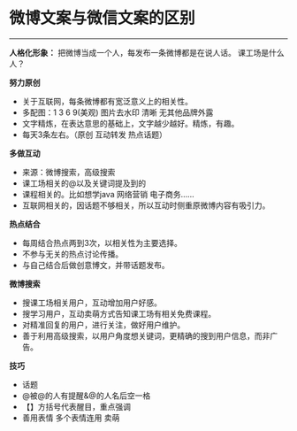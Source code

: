 # 微博文案与微信文案的区别
---
**人格化形象：** 把微博当成一个人，每发布一条微博都是在说人话。 课工场是什么人？

**努力原创**
- 关于互联网，每条微博都有宽泛意义上的相关性。
- 多配图：1 3 6 9(美观) 图片去水印 清晰 无其他品牌外露
- 文字精炼，在表达意思的基础上，文字越少越好。精炼，有趣。
- 每天3条左右。（原创 互动转发 热点话题）

**多做互动**
- 来源：微博搜索，高级搜索
- 课工场相关的@以及关键词提及到的
- 课程相关的。比如想学java 网络营销 电子商务……
- 互联网相关的，因话题不够相关，所以互动时侧重原微博内容有吸引力。

**热点结合**
- 每周结合热点两到3次，以相关性为主要选择。
- 不参与无关的热点讨论传播。
- 与自己结合后做创意博文，并带话题发布。

**微博搜索**
- 搜课工场相关用户，互动增加用户好感。
- 搜学习用户，互动卖萌方式告知课工场有相关免费课程。
- 对精准回复的用户，进行关注，做好用户维护。
- 善于利用高级搜索，以用户角度想关键词，更精确的搜到用户信息，而非广告。

**技巧**
- 话题
- @被@的人有提醒&@的人名后空一格
- 【】方括号代表醒目，重点强调
- 善用表情 多个表情连用 卖萌
